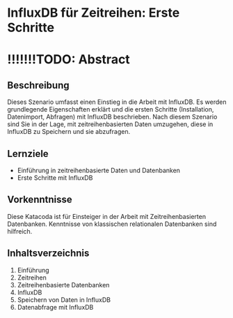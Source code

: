 # InfluxDB für Zeitreihen: Erste Schritte

# !!!!!!!TODO: Abstract

## Beschreibung

Dieses Szenario umfasst einen Einstieg in die Arbeit mit InfluxDB.
Es werden grundlegende Eigenschaften erklärt und die ersten Schritte (Installation, Datenimport, Abfragen) mit InfluxDB beschrieben.
Nach diesem Szenario sind Sie in der Lage, mit zeitreihenbasierten Daten umzugehen, diese in InfluxDB zu Speichern und sie abzufragen.

## Lernziele

-   Einführung in zeitreihenbasierte Daten und Datenbanken
-   Erste Schritte mit InfluxDB

## Vorkenntnisse

Diese Katacoda ist für Einsteiger in der Arbeit mit Zeitreihenbasierten Datenbanken.
Kenntnisse von klassischen relationalen Datenbanken sind hilfreich.

## Inhaltsverzeichnis

1. Einführung
2. Zeitreihen
3. Zeitreihenbasierte Datenbanken
4. InfluxDB
5. Speichern von Daten in InfluxDB
6. Datenabfrage mit InfluxDB
